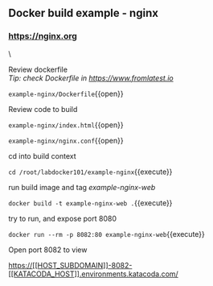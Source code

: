 ## Docker build example - nginx
### https://nginx.org
\

Review dockerfile \
*Tip: check Dockerfile in https://www.fromlatest.io* 

`example-nginx/Dockerfile`{{open}}

Review code to build

`example-nginx/index.html`{{open}}

`example-nginx/nginx.conf`{{open}}

cd into build context

`cd /root/labdocker101/example-nginx`{{execute}}

run build image and tag *example-nginx-web*

`docker build -t example-nginx-web .`{{execute}}

try to run, and expose port 8080

`docker run --rm -p 8082:80 example-nginx-web`{{execute}}

Open port 8082 to view

[https://[[HOST_SUBDOMAIN]]-8082-[[KATACODA_HOST]].environments.katacoda.com/](https://[[HOST_SUBDOMAIN]]-8082-[[KATACODA_HOST]].environments.katacoda.com/)

